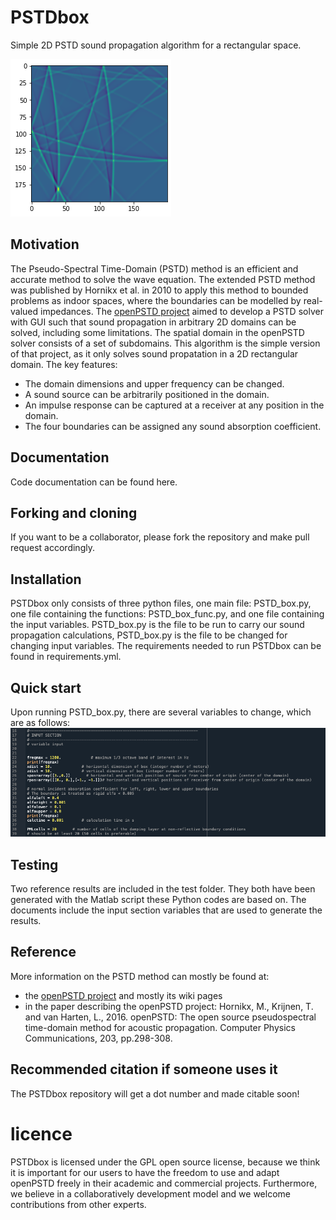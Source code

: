 #  PSTDbox
Simple 2D PSTD sound propagation algorithm for a rectangular space.

![](images/PSTDbox_snapshot.png)

## Motivation
The Pseudo-Spectral Time-Domain (PSTD) method is an efficient and accurate method to solve the wave equation. The extended PSTD method was published by Hornikx et al. in 2010 to apply this method to bounded problems as indoor spaces, where the boundaries can be modelled by real-valued impedances. The [openPSTD project](http://www.openpstd.org) aimed to develop a PSTD solver with GUI such that sound propagation in arbitrary 2D domains can be solved, including some limitations. The spatial domain in the openPSTD solver consists of a set of subdomains.
This algorithm is the simple version of that project, as it only solves sound propatation in a 2D rectangular domain. The key features:
- The domain dimensions and upper frequency can be changed.
- A sound source can be arbitrarily positioned in the domain.
- An impulse response can be captured at a receiver at any position in the domain. 
- The four boundaries can be assigned any sound absorption coefficient.

## Documentation
Code documentation can be found here.

## Forking and cloning
If you want to be a collaborator, please fork the repository and make pull request accordingly.

## Installation
PSTDbox only consists of three python files, one main file: PSTD_box.py, one file containing the functions: PSTD_box_func.py, and one file containing the input variables. PSTD_box.py is the file to be run to carry our sound propagation calculations, PSTD_box.py is the file to be changed for changing input variables.
The requirements needed to run PSTDbox can be found in requirements.yml.

## Quick start
Upon running PSTD_box.py, there are several variables to change, which are as follows:
![](images/PSTD_box_input.png)

## Testing
Two reference results are included in the test folder. They both have been generated with the Matlab script these Python codes are based on. The documents include the input section variables that are used to generate the results. 

## Reference
More information on the PSTD method can mostly be found at:
- the [openPSTD project](http://www.openpstd.org) and mostly its wiki pages
- in the paper describing the openPSTD project: Hornikx, M., Krijnen, T. and van Harten, L., 2016. openPSTD: The open source pseudospectral time-domain method for acoustic propagation. Computer Physics Communications, 203, pp.298-308.

## Recommended citation if someone uses it
The PSTDbox repository will get a dot number and made citable soon!

# licence
PSTDbox is licensed under the GPL open source license, because we think it is important for our users to have the freedom to use and adapt openPSTD freely in their academic and commercial projects. Furthermore, we believe in a collaboratively development model and we welcome contributions from other experts. 
